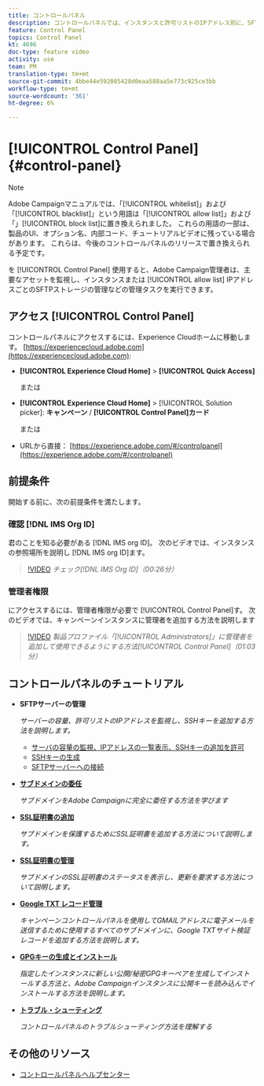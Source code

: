 ```yaml
---
title: コントロールパネル
description: コントロールパネルでは、インスタンスと許可リストのIPアドレス別に、SFTPストレージを監視および管理できます。
feature: Control Panel
topics: Control Panel
kt: 4696
doc-type: feature video
activity: use
team: PM
translation-type: tm+mt
source-git-commit: 4bbe44e592085428d0eaa588aa5e773c925ce3bb
workflow-type: tm+mt
source-wordcount: '361'
ht-degree: 6%

---
```



# [!UICONTROL Control Panel] {#control-panel}

>[!NOTE]
>
>Adobe Campaignマニュアルでは、「[!UICONTROL whitelist]」および「[!UICONTROL blacklist]」という用語は「[!UICONTROL allow list]」および「」[!UICONTROL block list]に置き換えられました。 これらの用語の一部は、製品のUI、オプション名、内部コード、チュートリアルビデオに残っている場合があります。 これらは、今後のコントロールパネルのリリースで置き換えられる予定です。

を [!UICONTROL Control Panel] 使用すると、Adobe Campaign管理者は、主要なアセットを監視し、インスタンスまたは [!UICONTROL allow list] IPアドレスごとのSFTPストレージの管理などの管理タスクを実行できます。

## アクセス [!UICONTROL Control Panel]

コントロールパネルにアクセスするには、Experience Cloudホームに移動します。 [https://experiencecloud.adobe.com](https://experiencecloud.adobe.com):

* **[!UICONTROL Experience Cloud Home]** > **[!UICONTROL Quick Access]**

   または
* **[!UICONTROL Experience Cloud Home]**  > [!UICONTROL Solution picker]: **キャンペーン** / **[!UICONTROL Control Panel]カード&#x200B;**

   または

* URLから直接： [https://experience.adobe.com/#/controlpanel](https://experience.adobe.com/#/controlpanel)

## 前提条件

開始する前に、次の前提条件を満たします。

### 確認 [!DNL IMS Org ID]

君のことを知る必要がある [!DNL IMS org ID]。 次のビデオでは、インスタンスの参照場所を説明し [!DNL IMS org ID]ます。

>[!VIDEO](https://video.tv.adobe.com/v/27183?quality=12)
*チェック[!DNL IMS Org ID]（00:26分）*

### 管理者権限

にアクセスするには、管理者権限が必要で [!UICONTROL Control Panel]す。
次のビデオでは、キャンペーンインスタンスに管理者を追加する方法を説明します

>[!VIDEO](https://video.tv.adobe.com/v/27147?quality=12)
*製品プロファイル「[!UICONTROL Administrators]」に管理者を追加して使用できるようにする方法[!UICONTROL Control Panel]（01:03分）*

## コントロールパネルのチュートリアル

* **SFTPサーバーの管理**

   *サーバーの容量、許可リストのIPアドレスを監視し、SSHキーを追加する方法を説明します。*

   * [サーバの容量の監視、IPアドレスの一覧表示、SSHキーの追加を許可](/help/administrating/control-panel/monitoring-server-capacity-allow-listing-adding-ssh-key.md)
   * [SSHキーの生成](/help/administrating/control-panel/generate-ssh-key.md)
   * [SFTPサーバーへの接続](/help/administrating/control-panel/connect-to-sftp-server.md)
* **[サブドメインの委任](/help/administrating/control-panel/subdomain-delegation.md)**

   *サブドメインをAdobe Campaignに完全に委任する方法を学びます*
* **[SSL証明書の追加](/help/administrating/control-panel/adding-ssl-certificates.md)**

   *サブドメインを保護するためにSSL証明書を追加する方法について説明します。*
* **[SSL証明書の管理](/help/administrating/control-panel/managing-ssl-certificates.md)**

   *サブドメインのSSL証明書のステータスを表示し、更新を要求する方法について説明します。*
* **[Google TXT レコード管理](/help/administrating/control-panel/google-txt-record-management.md)**

   *キャンペーンコントロールパネルを使用してGMAILアドレスに電子メールを送信するために使用するすべてのサブドメインに、Google TXTサイト検証レコードを追加する方法を説明します。*

* **[GPGキーの生成とインストール](/help/administrating/control-panel/generating-and-installing-gpg-keys.md)**

   *指定したインスタンスに新しい公開/秘密GPGキーペアを生成してインストールする方法と、Adobe Campaignインスタンスに公開キーを読み込んでインストールする方法を説明します。*

* **[トラブル・シューティング](/help/administrating/control-panel/trouble-shooting.md)**

   *コントロールパネルのトラブルシューティング方法を理解する*

## その他のリソース

* [コントロールパネルヘルプセンター](https://docs.adobe.com/content/help/ja-JP/control-panel/using/control-panel-home.html)


